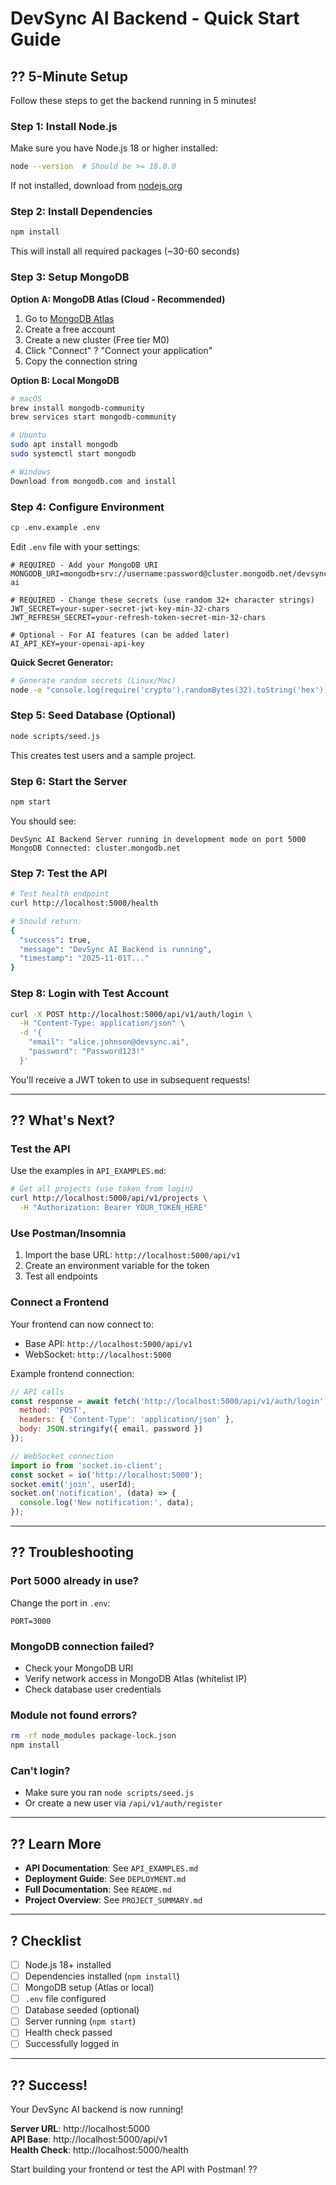 # DevSync AI Backend - Quick Start Guide

## ?? 5-Minute Setup

Follow these steps to get the backend running in 5 minutes!

### Step 1: Install Node.js

Make sure you have Node.js 18 or higher installed:

```bash
node --version  # Should be >= 18.0.0
```

If not installed, download from [nodejs.org](https://nodejs.org/)

### Step 2: Install Dependencies

```bash
npm install
```

This will install all required packages (~30-60 seconds)

### Step 3: Setup MongoDB

**Option A: MongoDB Atlas (Cloud - Recommended)**

1. Go to [MongoDB Atlas](https://www.mongodb.com/cloud/atlas)
2. Create a free account
3. Create a new cluster (Free tier M0)
4. Click "Connect" ? "Connect your application"
5. Copy the connection string

**Option B: Local MongoDB**

```bash
# macOS
brew install mongodb-community
brew services start mongodb-community

# Ubuntu
sudo apt install mongodb
sudo systemctl start mongodb

# Windows
Download from mongodb.com and install
```

### Step 4: Configure Environment

```bash
cp .env.example .env
```

Edit `.env` file with your settings:

```env
# REQUIRED - Add your MongoDB URI
MONGODB_URI=mongodb+srv://username:password@cluster.mongodb.net/devsync-ai

# REQUIRED - Change these secrets (use random 32+ character strings)
JWT_SECRET=your-super-secret-jwt-key-min-32-chars
JWT_REFRESH_SECRET=your-refresh-token-secret-min-32-chars

# Optional - For AI features (can be added later)
AI_API_KEY=your-openai-api-key
```

**Quick Secret Generator:**
```bash
# Generate random secrets (Linux/Mac)
node -e "console.log(require('crypto').randomBytes(32).toString('hex'))"
```

### Step 5: Seed Database (Optional)

```bash
node scripts/seed.js
```

This creates test users and a sample project.

### Step 6: Start the Server

```bash
npm start
```

You should see:
```
DevSync AI Backend Server running in development mode on port 5000
MongoDB Connected: cluster.mongodb.net
```

### Step 7: Test the API

```bash
# Test health endpoint
curl http://localhost:5000/health

# Should return:
{
  "success": true,
  "message": "DevSync AI Backend is running",
  "timestamp": "2025-11-01T..."
}
```

### Step 8: Login with Test Account

```bash
curl -X POST http://localhost:5000/api/v1/auth/login \
  -H "Content-Type: application/json" \
  -d '{
    "email": "alice.johnson@devsync.ai",
    "password": "Password123!"
  }'
```

You'll receive a JWT token to use in subsequent requests!

---

## ?? What's Next?

### Test the API

Use the examples in `API_EXAMPLES.md`:

```bash
# Get all projects (use token from login)
curl http://localhost:5000/api/v1/projects \
  -H "Authorization: Bearer YOUR_TOKEN_HERE"
```

### Use Postman/Insomnia

1. Import the base URL: `http://localhost:5000/api/v1`
2. Create an environment variable for the token
3. Test all endpoints

### Connect a Frontend

Your frontend can now connect to:
- Base API: `http://localhost:5000/api/v1`
- WebSocket: `http://localhost:5000`

Example frontend connection:
```javascript
// API calls
const response = await fetch('http://localhost:5000/api/v1/auth/login', {
  method: 'POST',
  headers: { 'Content-Type': 'application/json' },
  body: JSON.stringify({ email, password })
});

// WebSocket connection
import io from 'socket.io-client';
const socket = io('http://localhost:5000');
socket.emit('join', userId);
socket.on('notification', (data) => {
  console.log('New notification:', data);
});
```

---

## ?? Troubleshooting

### Port 5000 already in use?

Change the port in `.env`:
```env
PORT=3000
```

### MongoDB connection failed?

- Check your MongoDB URI
- Verify network access in MongoDB Atlas (whitelist IP)
- Check database user credentials

### Module not found errors?

```bash
rm -rf node_modules package-lock.json
npm install
```

### Can't login?

- Make sure you ran `node scripts/seed.js`
- Or create a new user via `/api/v1/auth/register`

---

## ?? Learn More

- **API Documentation**: See `API_EXAMPLES.md`
- **Deployment Guide**: See `DEPLOYMENT.md`
- **Full Documentation**: See `README.md`
- **Project Overview**: See `PROJECT_SUMMARY.md`

---

## ? Checklist

- [ ] Node.js 18+ installed
- [ ] Dependencies installed (`npm install`)
- [ ] MongoDB setup (Atlas or local)
- [ ] `.env` file configured
- [ ] Database seeded (optional)
- [ ] Server running (`npm start`)
- [ ] Health check passed
- [ ] Successfully logged in

---

## ?? Success!

Your DevSync AI backend is now running! 

**Server URL**: http://localhost:5000  
**API Base**: http://localhost:5000/api/v1  
**Health Check**: http://localhost:5000/health

Start building your frontend or test the API with Postman! ??
